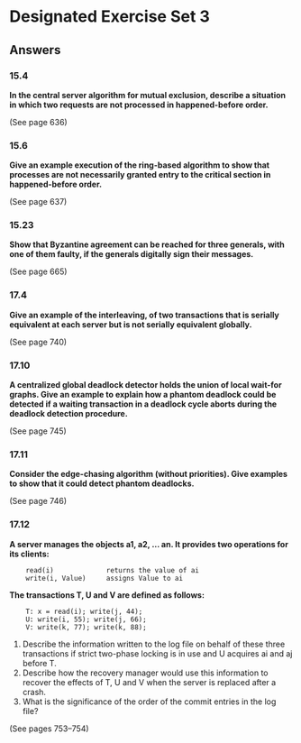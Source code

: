 Designated Exercise Set 3
=========================

Answers
-------------------------

### 15.4 
**In the central server algorithm for mutual exclusion, describe a situation in which two requests are not processed in happened-before order.**

(See page 636)


### 15.6 
**Give an example execution of the ring-based algorithm to show that processes are not necessarily granted entry to the critical section in happened-before order.**

(See page 637)


### 15.23 
**Show that Byzantine agreement can be reached for three generals, with one of them faulty, if the generals digitally sign their messages.**

(See page 665)


### 17.4 
**Give an example of the interleaving, of two transactions that is serially equivalent at each server but is not serially equivalent globally.**

(See page 740)


### 17.10 
**A centralized global deadlock detector holds the union of local wait-for graphs. Give an example to explain how a phantom deadlock could be detected if a waiting transaction in a deadlock cycle aborts during the deadlock detection procedure.**

(See page 745)


### 17.11 
**Consider the edge-chasing algorithm (without priorities). Give examples to show that it could detect phantom deadlocks.**

(See page 746)


### 17.12 
**A server manages the objects a1, a2, ... an.
It provides two operations for its clients:**

		read(i) 			returns the value of ai		write(i, Value) 	assigns Value to ai
	**The transactions T, U and V are defined as follows:**
		T: x = read(i); write(j, 44); 
		U: write(i, 55); write(j, 66); 
		V: write(k, 77); write(k, 88);1. Describe the information written to the log file on behalf of these three transactions if strict two-phase locking is in use and U acquires ai and aj before T. 
2. Describe how the recovery manager would use this information to recover the effects of T, U and V when the server is replaced after a crash. 
3. What is the significance of the order of the commit entries in the log file?

(See pages 753–754)
